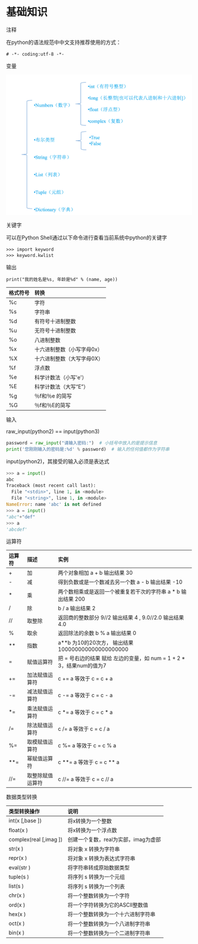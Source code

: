 # 基础知识

注释

在python的语法规范中中文支持推荐使用的方式：

```text
# -*- coding:utf-8 -*-
```

变量

![&#x53D8;&#x91CF;&#x53CA;&#x5176;&#x7C7B;&#x578B;](../../.gitbook/assets/image%20%2892%29.png)

关键字

可以在Python Shell通过以下命令进行查看当前系统中python的关键字

```text
>>> import keyword
>>> keyword.kwlist
```

输出

```text
print("我的姓名是%s, 年龄是%d" % (name, age))
```

| 格式符号 | 转换 |
| :--- | :--- |
| %c | 字符 |
| %s | 字符串 |
| %d | 有符号十进制整数 |
| %u | 无符号十进制整数 |
| %o | 八进制整数 |
| %x | 十六进制整数（小写字母0x） |
| %X | 十六进制整数（大写字母0X） |
| %f | 浮点数 |
| %e | 科学计数法（小写'e'） |
| %E | 科学计数法（大写“E”） |
| %g | ％f和％e 的简写 |
| %G | ％f和％E的简写 |

输入

raw\_input\(python2\) == input\(python3\)

```python
password = raw_input("请输入密码:")  # 小括号中放入的是提示信息
print('您刚刚输入的密码是:%d' % password)  # 输入的任何值都作为字符串
```

input\(python2\)，其接受的输入必须是表达式

```python
>>> a = input()
abc
Traceback (most recent call last):
  File "<stdin>", line 1, in <module>
  File "<string>", line 1, in <module>
NameError: name 'abc' is not defined
>>> a = input()
"abc"+"def"
>>> a
'abcdef'
```

运算符

| 运算符       | 描述 | 实例 |
| :--- | :--- | :--- |
| + | 加 | 两个对象相加 a + b 输出结果 30 |
| - | 减 | 得到负数或是一个数减去另一个数 a - b 输出结果 -10 |
| \* | 乘 | 两个数相乘或是返回一个被重复若干次的字符串 a \* b 输出结果 200 |
| / | 除 | b / a 输出结果 2 |
| // | 取整除 | 返回商的整数部分 9//2 输出结果 4 , 9.0//2.0 输出结果 4.0 |
| % | 取余 | 返回除法的余数 b % a 输出结果 0 |
| \*\* | 指数 | a\*\*b 为10的20次方， 输出结果 100000000000000000000 |
| = | 赋值运算符 | 把 = 号右边的结果 赋给 左边的变量，如 num = 1 + 2 \* 3，结果num的值为7 |
| += | 加法赋值运算符 | c += a 等效于 c = c + a |
| -= | 减法赋值运算符 | c -= a 等效于 c = c - a |
| \*= | 乘法赋值运算符 | c \*= a 等效于 c = c \* a |
| /= | 除法赋值运算符 | c /= a 等效于 c = c / a |
| %= | 取模赋值运算符 | c %= a 等效于 c = c % a |
| \*\*= | 幂赋值运算符 | c \*\*= a 等效于 c = c \*\* a |
| //= | 取整除赋值运算符          | c //= a 等效于 c = c // a |

数据类型转换

| 类型转换操作 | 说明 |
| :--- | :--- |
| int\(x \[,base \]\) | 将x转换为一个整数 |
| float\(x \) | 将x转换为一个浮点数 |
| complex\(real \[,imag \]\) | 创建一个复数，real为实部，imag为虚部 |
| str\(x \) | 将对象 x 转换为字符串 |
| repr\(x \) | 将对象 x 转换为表达式字符串 |
| eval\(str \) | 将字符串转成原始数据类型 |
| tuple\(s \) | 将序列 s 转换为一个元组 |
| list\(s \) | 将序列 s 转换为一个列表 |
| chr\(x \) | 将一个整数转换为一个字符 |
| ord\(x \) | 将一个字符转换为它的ASCII整数值 |
| hex\(x \) | 将一个整数转换为一个十六进制字符串 |
| oct\(x \) | 将一个整数转换为一个八进制字符串 |
| bin\(x \) | 将一个整数转换为一个二进制字符串 |



